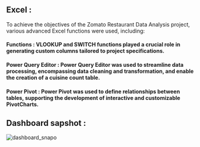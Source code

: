 ## Excel : 
To achieve the objectives of the Zomato Restaurant Data Analysis project, various advanced Excel functions were used, including:

#### Functions : VLOOKUP and SWITCH functions played a crucial role in generating custom columns tailored to project specifications.

#### Power Query Editor : Power Query Editor was used to streamline data processing, encompassing data cleaning and transformation, and enable the creation of a cuisine count table.

#### Power Pivot : Power Pivot was used to define relationships between tables, supporting the development of interactive and customizable PivotCharts.

## Dashboard sapshot :
![dashboard_snapo](https://github.com/user-attachments/assets/f9d3f55a-024d-48c4-a2c2-48aee2923635)
  
